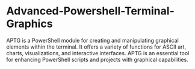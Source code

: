 # Advanced-Powershell-Terminal-Graphics
APTG is a PowerShell module for creating and manipulating graphical elements within the terminal. It offers a variety of functions for ASCII art, charts, visualizations, and interactive interfaces. APTG is an essential tool for enhancing PowerShell scripts and projects with graphical capabilities.
